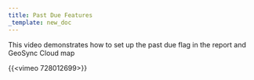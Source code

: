```yaml
---
title: Past Due Features
_template: new_doc
---
```




This video demonstrates how to set up the past due flag in the report and GeoSync Cloud map

{{<vimeo 728012699>}}
